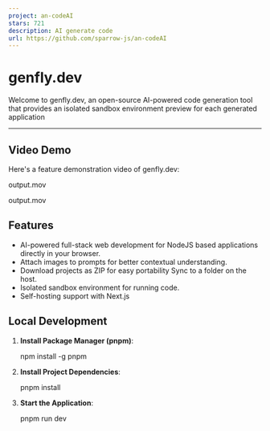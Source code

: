 ```yaml
---
project: an-codeAI
stars: 721
description: AI generate code
url: https://github.com/sparrow-js/an-codeAI
---
```


genfly.dev
==========

Welcome to genfly.dev, an open-source AI-powered code generation tool that provides an isolated sandbox environment preview for each generated application

* * *

Video Demo
----------

Here's a feature demonstration video of genfly.dev:

output.mov

output.mov

Features
--------

-   AI-powered full-stack web development for NodeJS based applications directly in your browser.
-   Attach images to prompts for better contextual understanding.
-   Download projects as ZIP for easy portability Sync to a folder on the host.
-   Isolated sandbox environment for running code.
-   Self-hosting support with Next.js

Local Development
-----------------

1.  **Install Package Manager (pnpm)**:
    
    npm install -g pnpm
    
2.  **Install Project Dependencies**:
    
    pnpm install
    
3.  **Start the Application**:
    
    pnpm run dev
